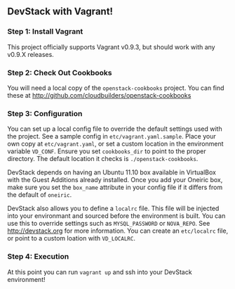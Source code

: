 ## DevStack with Vagrant!

### Step 1: Install Vagrant
This project officially supports Vagrant v0.9.3, but should work with any v0.9.X releases.

### Step 2: Check Out Cookbooks
You will need a local copy of the `openstack-cookbooks` project. You can find these at http://github.com/cloudbuilders/openstack-cookbooks

### Step 3: Configuration
You can set up a local config file to override the default settings used with the project. See a sample config in `etc/vagrant.yaml.sample`. Place your own copy at `etc/vagrant.yaml`, or set a custom location in the environment variable `VD_CONF`. Ensure you set `cookbooks_dir` to point to the proper directory. The default location it checks is `./openstack-cookbooks`.

DevStack depends on having an Ubuntu 11.10 box available in VirtualBox with the Guest Additions already installed. Once you add your Oneiric box, make sure you set the `box_name` attribute in your config file if it differs from the default of `oneiric`.

DevStack also allows you to define a `localrc` file. This file will be injected into your environmant and sourced before the environment is built. You can use this to override settings such as `MYSQL_PASSWORD` or `NOVA_REPO`. See http://devstack.org for more information. You can create an `etc/localrc` file, or point to a custom loation with `VD_LOCALRC`.

### Step 4: Execution
At this point you can run `vagrant up` and ssh into your DevStack environment!
